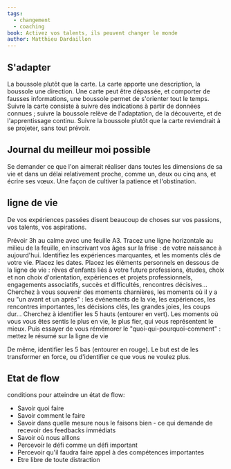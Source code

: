 ```yaml
---
tags:
  - changement
  - coaching
book: Activez vos talents, ils peuvent changer le monde
author: Matthieu Dardaillon
---
```


## S'adapter

La boussole plutôt que la carte.
La carte apporte une description, la boussole une direction. Une carte peut être dépassée, et comporter de fausses informations, une boussole permet de s'orienter tout le temps.
Suivre la carte consiste à suivre des indications à partir de données connues ; suivre la boussole relève de l'adaptation, de la découverte, et de l'apprentissage continu.
Suivre la boussole plutôt que la carte reviendrait à se projeter, sans tout prévoir.

## Journal du meilleur moi possible

Se demander ce que l'on aimerait réaliser dans toutes les dimensions de sa vie et dans un délai relativement proche, comme un, deux ou cinq ans, et écrire ses vœux.
Une façon de cultiver la patience et l'obstination.

## ligne de vie
De vos expériences passées disent beaucoup de choses sur vos passions, vos talents, vos aspirations.

Prévoir 3h au calme avec une feuille A3.
Tracez une ligne horizontale au milieu de la feuille, en inscrivant vos âges sur la frise : de votre naissance à aujourd'hui.
Identifiez les expériences marquantes, et les moments clés de votre vie. Placez les dates.
Placez les éléments personnels en dessous de la ligne de vie : rêves d'enfants liés à votre future professions, études, choix et non choix d'orientation, expériences et projets professionnels, engagements associatifs, succès et difficultés, rencontres décisives...
Cherchez à vous souvenir des moments charnières, les moments où il y a eu "un avant et un après" : les événements de la vie, les expériences, les rencontres importantes, les décisions clés, les grandes joies, les coups dur...
Cherchez à identifier les 5 hauts (entourer en vert).  Les moments où vous vous êtes sentis le plus en vie, le plus fier, qui vous représentent le mieux.
Puis essayer de vous rémémorer le "quoi-qui-pourquoi-comment" : mettez le résumé sur la ligne de vie

De même, identifier les 5 bas (entourer en rouge). Le but est de les transformer en force, ou d'identifier ce que vous ne voulez plus.

## Etat de flow

conditions pour atteindre un état de flow:
* Savoir quoi faire
* Savoir comment le faire
* Savoir dans quelle mesure nous le faisons bien - ce qui demande de recevoir des feedbacks immédiats
* Savoir où nous alllons
* Percevoir le défi comme un défi important
* Percevoir qu'il faudra faire appel à des compétences importantes
* Etre libre de toute distraction


